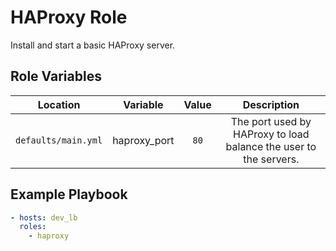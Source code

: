 HAProxy Role
=========

Install and start a basic HAProxy server.

Role Variables
--------------

|      Location       |   Variable   | Value |                            Description                            |
| :-----------------: | :----------: | :---: | :---------------------------------------------------------------: |
| `defaults/main.yml` | haproxy_port | `80`  | The port used by HAProxy to load balance the user to the servers. |

Example Playbook
----------------

```yml
- hosts: dev_lb
  roles:
    - haproxy
```